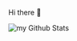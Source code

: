  Hi there 👋

<img align="center" src="https://github-readme-stats.vercel.app/api?username=HIND1234-z&include_all_commits=true&count_private=true&show_icons=true&line_height=20&title_color=2B5BBD&icon_color=1124BB&text_color=A1A1A1&bg_color=0,000000,130F40" alt="my Github Stats"/>
